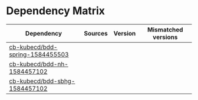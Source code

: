 # Dependency Matrix

Dependency | Sources | Version | Mismatched versions
---------- | ------- | ------- | -------------------
[cb-kubecd/bdd-spring-1584455503](https://github.com/cb-kubecd/bdd-spring-1584455503.git) |  | []() | 
[cb-kubecd/bdd-nh-1584457102](https://github.com/cb-kubecd/bdd-nh-1584457102.git) |  | []() | 
[cb-kubecd/bdd-sbhg-1584457102](https://github.com/cb-kubecd/bdd-sbhg-1584457102.git) |  | []() | 
